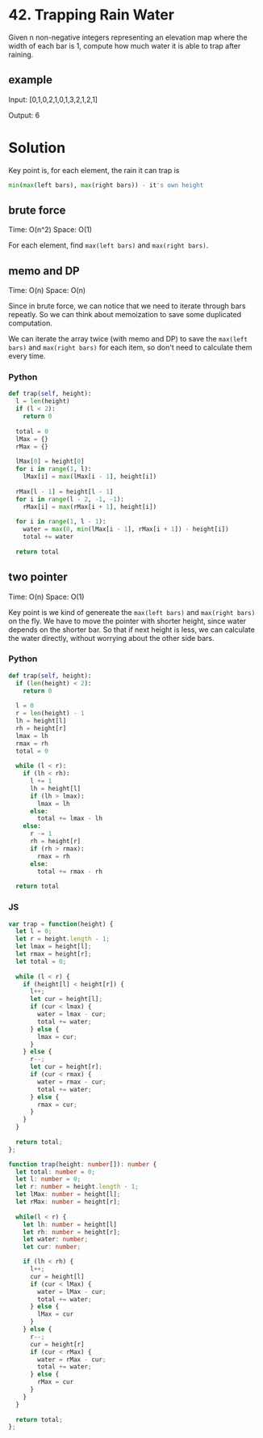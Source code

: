 # 42. Trapping Rain Water
Given n non-negative integers representing an elevation map where the width of each bar is 1, compute how much water it is able to trap after raining.

## example
Input: [0,1,0,2,1,0,1,3,2,1,2,1]

Output: 6

# Solution
Key point is, for each element, the rain it can trap is
```py
min(max(left bars), max(right bars)) - it's own height
```

## brute force
Time: O(n^2)
Space: O(1)

For each element, find `max(left bars)` and `max(right bars)`.

## memo and DP
Time: O(n)
Space: O(n)

Since in brute force, we can notice that we need to iterate through bars repeatly. So we can think about memoization to save some duplicated computation.

We can iterate the array twice (with memo and DP) to save the `max(left bars)` and `max(right bars)` for each item, so don't need to calculate them every time.

### Python
```py
def trap(self, height):
  l = len(height)
  if (l < 2):
    return 0
  
  total = 0
  lMax = {}
  rMax = {}
  
  lMax[0] = height[0]
  for i in range(1, l):
    lMax[i] = max(lMax[i - 1], height[i])
  
  rMax[l - 1] = height[l - 1]
  for i in range(l - 2, -1, -1):
    rMax[i] = max(rMax[i + 1], height[i])
    
  for i in range(1, l - 1):
    water = max(0, min(lMax[i - 1], rMax[i + 1]) - height[i])
    total += water
  
  return total
```

## two pointer
Time: O(n)
Space: O(1)

Key point is we kind of genereate the `max(left bars)` and `max(right bars)` on the fly. We have to move the pointer with shorter height, since water depends on the shorter bar. So that if next height is less, we can calculate the water directly, without worrying about the other side bars. 

### Python
```py
def trap(self, height):
  if (len(height) < 2):
    return 0
  
  l = 0
  r = len(height) - 1
  lh = height[l]
  rh = height[r]
  lmax = lh
  rmax = rh
  total = 0
  
  while (l < r):
    if (lh < rh):
      l += 1
      lh = height[l]
      if (lh > lmax):
        lmax = lh
      else:
        total += lmax - lh
    else:
      r -= 1
      rh = height[r]
      if (rh > rmax):
        rmax = rh
      else:
        total += rmax - rh
  
  return total
```

### JS
```js
var trap = function(height) {
  let l = 0;
  let r = height.length - 1;
  let lmax = height[l];
  let rmax = height[r];
  let total = 0;
  
  while (l < r) {
    if (height[l] < height[r]) {
      l++;
      let cur = height[l];
      if (cur < lmax) {
        water = lmax - cur;
        total += water;
      } else {
        lmax = cur;
      }
    } else {
      r--;
      let cur = height[r];
      if (cur < rmax) {
        water = rmax - cur;
        total += water;
      } else {
        rmax = cur;
      }
    }
  }
  
  return total;
};
```

```ts
function trap(height: number[]): number {  
  let total: number = 0;
  let l: number = 0;
  let r: number = height.length - 1;
  let lMax: number = height[l];
  let rMax: number = height[r];
  
  while(l < r) {
    let lh: number = height[l]
    let rh: number = height[r];
    let water: number;
    let cur: number;

    if (lh < rh) {
      l++;
      cur = height[l]
      if (cur < lMax) {
        water = lMax - cur;
        total += water;
      } else {
        lMax = cur
      }
    } else {
      r--;
      cur = height[r]
      if (cur < rMax) {
        water = rMax - cur;
        total += water;
      } else {
        rMax = cur
      }
    }
  }
  
  return total;
};
```
